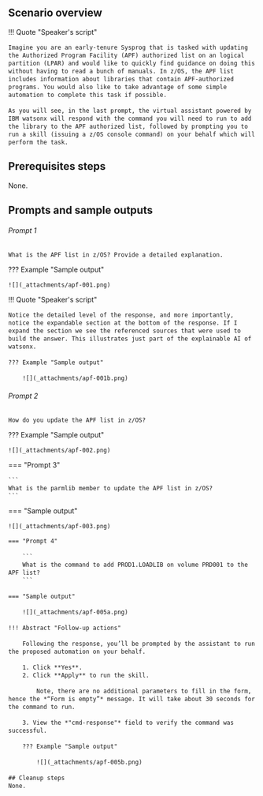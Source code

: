 ## Scenario overview

!!! Quote "Speaker's script"

    Imagine you are an early-tenure Sysprog that is tasked with updating the Authorized Program Facility (APF) authorized list on an logical partition (LPAR) and would like to quickly find guidance on doing this without having to read a bunch of manuals. In z/OS, the APF list includes information about libraries that contain APF-authorized programs. You would also like to take advantage of some simple automation to complete this task if possible. 
    
    As you will see, in the last prompt, the virtual assistant powered by IBM watsonx will respond with the command you will need to run to add the library to the APF authorized list, followed by prompting you to run a skill (issuing a z/OS console command) on your behalf which will perform the task.

## Prerequisites steps
None.

## Prompts and sample outputs

###### Prompt 1
```
What is the APF list in z/OS? Provide a detailed explanation.
```

??? Example "Sample output"

    ![](_attachments/apf-001.png)


!!! Quote "Speaker's script"

    Notice the detailed level of the response, and more importantly, notice the expandable section at the bottom of the response. If I expand the section we see the referenced sources that were used to build the answer. This illustrates just part of the explainable AI of watsonx.

    ??? Example "Sample output"
    
        ![](_attachments/apf-001b.png)

###### Prompt 2

```
How do you update the APF list in z/OS?
```
??? Example "Sample output"

    ![](_attachments/apf-002.png)

=== "Prompt 3"

    ```
    What is the parmlib member to update the APF list in z/OS?
    ```

=== "Sample output"

    ![](_attachments/apf-003.png)

``````
=== "Prompt 4"
    
    ```
    What is the command to add PROD1.LOADLIB on volume PRD001 to the APF list?
    ```
    
=== "Sample output"

    ![](_attachments/apf-005a.png)

!!! Abstract "Follow-up actions"

    Following the response, you’ll be prompted by the assistant to run the proposed automation on your behalf. 
    
    1. Click **Yes**.
    2. Click **Apply** to run the skill. 
        
        Note, there are no additional parameters to fill in the form, hence the *“Form is empty”* message. It will take about 30 seconds for the command to run.

    3. View the *"cmd-response"* field to verify the command was successful.

    ??? Example "Sample output"
    
        ![](_attachments/apf-005b.png)

## Cleanup steps
None.
